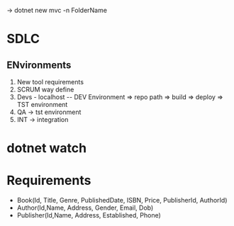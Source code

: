 -> dotnet new mvc -n FolderName

# SDLC

## ENvironments

1. New tool requirements
2. SCRUM way define
3. Devs - localhost -- DEV Environment => repo path => build => deploy => TST environment
4. QA -> tst environment
5. INT -> integration

# dotnet watch


# Requirements

- Book(Id, Title, Genre, PublishedDate, ISBN, Price, PublisherId, AuthorId)
- Author(Id,Name, Address, Gender, Email, Dob)
- Publisher(Id,Name, Address, Established, Phone)


















